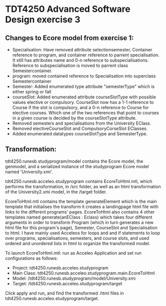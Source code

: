# TDT4250 Advanced Software Design exercise 3
## Changes to Ecore model from exercise 1:
- Specialisation: Have removed attribute selectionsemester, Container reference to program, and container reference to parrent specialisation. It still has attributes name and 0-n reference to subspecialisations. Reference to subspecialisation is moved to parrent class Semestercontainer.
- program: moved contained reference to Specialisation into superclass Semestercontainer 
- Semester: Added enumerated type attribute "semesterType" which is either spring or fall
- courseSlot: Added enumerated attribute courseSlotType with possible values elective or compulsory. CourseSlot now has a 1-1 reference to Course if the slot is compulsory, and a 0-n reference to Course for elective courses. Which one of the two references that point to courses in a given course is decided by the courseSlotType attribute.
- Removed semesters and specialisations from the University EClass.
- Removed electiveCourseSlot and CompulsoryCorseSlot EClasses.
- Added enumerated datatypes courseSlotType and SemesterType.

## Transformation:
tdt4250.runesb.studyprogram/model contains the Ecore model, the genmodel, and a serialized instance of the studyprogram Ecore model named 'University.xmi'.

tdt4250.runesb.acceleo.studyprogram contains EcoreToHtml.mtl, which performs the transformation,  in /src folder, as well as an html transformation of the University2.xmi model, in the /target folder.

EcoreToHtml.mtl contains the template generateElement which is the main template that initialises the transform it creates a landingpage html file with links to the different programs' pages. EcoreToHtml also contains 4 other templates named generate(anEClass : Eclass) which takes four different arguments in order to transform Program (which in turn generates a new html file for this program's page), Semester, CourseSlot and Specialisation to html. I have mainly used Acceleos for loops and and if statements to loop over programs, specialisations, semesters, and course slots, and used ordered and unordered lists in html to organize the transformed model.

To launch EcoreToHtml.mtl: run as Acceleo Application and set run configurations as follows:
- Project: tdt4250.runesb.acceleo.studyprogram
- Main Class: tdt4250.runesb.acceleo.studyprogram.main.EcoreToHtml
- Model: /tdt4250.runesb.studyprogram/model/University.xmi
- Target: /tdt4250.runesb.acceleo.studyprogram/target

Click apply and run, and find the transformed .html files in tdt4250.runesb.acceleo.studyprogram/target.

